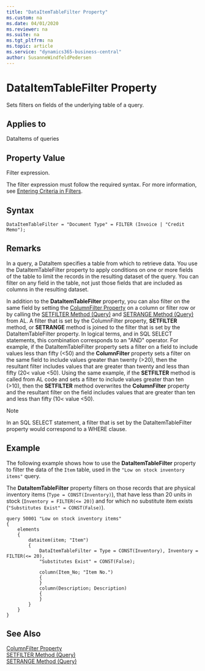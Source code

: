 ```yaml
---
title: "DataItemTableFilter Property"
ms.custom: na
ms.date: 04/01/2020
ms.reviewer: na
ms.suite: na
ms.tgt_pltfrm: na
ms.topic: article
ms.service: "dynamics365-business-central"
author: SusanneWindfeldPedersen
---
```


# DataItemTableFilter Property
Sets filters on fields of the underlying table of a query.  
  
## Applies to  
 DataItems of queries  
  
## Property Value  
 Filter expression.  
  
 The filter expression must follow the required syntax. For more information, see [Entering Criteria in Filters](../devenv-entering-criteria-in-filters.md).  

## Syntax
```
DataItemTableFilter = "Document Type" = FILTER (Invoice | "Credit Memo");
```

## Remarks  
 In a query, a DataItem specifies a table from which to retrieve data. You use the DataItemTableFilter property to apply conditions on one or more fields of the table to limit the records in the resulting dataset of the query. You can filter on any field in the table, not just those fields that are included as columns in the resulting dataset.  
  
 In addition to the **DataItemTableFilter** property, you can also filter on the same field by setting the [ColumnFilter Property](devenv-columnfilter-property.md) on a column or filter row or by calling the [SETFILTER Method (Query)](../methods/devenv-setfilter-method-query.md) and [SETRANGE Method (Query\)](../methods/devenv-setrange-method-query.md) from AL. A filter that is set by the ColumnFilter property, **SETFILTER** method, or **SETRANGE** method is joined to the filter that is set by the DataItemTableFilter property. In logical terms, and in SQL SELECT statements, this combination corresponds to an "AND" operator. For example, if the DataItemTableFilter property sets a filter on a field to include values less than fifty \(\<50\) and the **ColumnFilter** property sets a filter on the same field to include values greater than twenty \(>20\), then the resultant filter includes values that are greater than twenty and less than fifty \(20\< value \<50\). Using the same example, if the **SETFILTER** method is called from AL code and sets a filter to include values greater than ten \(>10\), then the **SETFILTER** method overwrites the **ColumnFilter** property and the resultant filter on the field includes values that are greater than ten and less than fifty \(10\< value \<50\). 

> [!NOTE]  
>  In an SQL SELECT statement, a filter that is set by the DataItemTableFilter property would correspond to a WHERE clause.

## Example  

The following example shows how to use the **DataItemTableFilter** property to filter the data of the `Item` table, used in the `"Low on stock inventory items"` query.

The **DataItemTableFilter** property filters on those records that are physical inventory items (`Type = CONST(Inventory)`), that have less than 20 units in stock (`Inventory = FILTER(<= 20)`) and for which no substitute item exists (`"Substitutes Exist" = CONST(False)`).

```
query 50001 "Low on stock inventory items"
{
    elements
    {
        dataitem(item; "Item")
        {
            DataItemTableFilter = Type = CONST(Inventory), Inventory = FILTER(<= 20),
            "Substitutes Exist" = CONST(False);

            column(Item_No; "Item No.")
            {
            }
            column(Description; Description)
            {
            }
        }
    }
}
```

## See Also  
[ColumnFilter Property](devenv-columnfilter-property.md)  
[SETFILTER Method (Query)](../methods/devenv-setfilter-method-query.md)  
[SETRANGE Method (Query\)](../methods/devenv-setrange-method-query.md)  